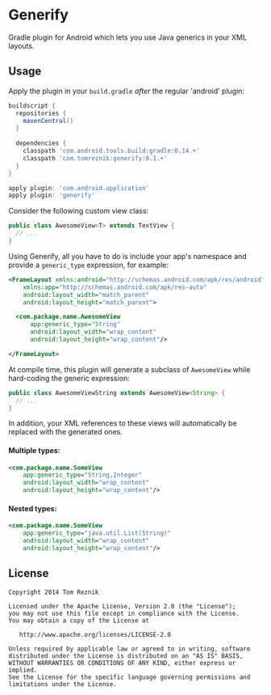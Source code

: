 Generify
========

Gradle plugin for Android which lets you use Java generics in your XML layouts.

Usage
-----

Apply the plugin in your `build.gradle` *after* the regular 'android' plugin:

```groovy
buildscript {
  repositories {
    mavenCentral()
  }
  
  dependencies {
    classpath 'com.android.tools.build:gradle:0.14.+'
    classpath 'com.tomreznik:generify:0.1.+'
  }
}

apply plugin: 'com.android.application'
apply plugin: 'generify'
```

Consider the following custom view class:

```java
public class AwesomeView<T> extends TextView {
  // ...
}
```

Using Generify, all you have to do is include your app's namespace and provide a `generic_type` expression, for example:

```xml
<FrameLayout xmlns:android="http://schemas.android.com/apk/res/android"
    xmlns:app="http://schemas.android.com/apk/res-auto"
    android:layout_width="match_parent"
    android:layout_height="match_parent">

  <com.package.name.AwesomeView
      app:generic_type="String"
      android:layout_width="wrap_content"
      android:layout_height="wrap_content"/>

</FrameLayout>
```

At compile time, this plugin will generate a subclass of `AwesomeView` while hard-coding the generic expression:

```java
public class AwesomeViewString extends AwesomeView<String> {
  // ...
}
```

In addition, your XML references to these views will automatically be replaced with the generated ones.

#### Multiple types:

```xml
<com.package.name.SomeView
    app:generic_type="String,Integer"
    android:layout_width="wrap_content"
    android:layout_height="wrap_content"/>
```

#### Nested types:

```xml
<com.package.name.SomeView
    app:generic_type="java.util.List(String)"
    android:layout_width="wrap_content"
    android:layout_height="wrap_content"/>
```

License
-------

    Copyright 2014 Tom Reznik

    Licensed under the Apache License, Version 2.0 (the "License");
    you may not use this file except in compliance with the License.
    You may obtain a copy of the License at

       http://www.apache.org/licenses/LICENSE-2.0

    Unless required by applicable law or agreed to in writing, software
    distributed under the License is distributed on an "AS IS" BASIS,
    WITHOUT WARRANTIES OR CONDITIONS OF ANY KIND, either express or implied.
    See the License for the specific language governing permissions and
    limitations under the License.
